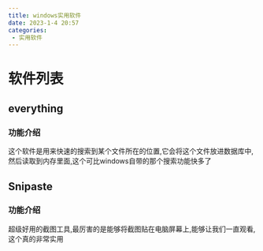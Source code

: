 ```yaml
---
title: windows实用软件
date: 2023-1-4 20:57
categories:
 - 实用软件
---
```


# 软件列表

## everything

### 功能介绍

这个软件是用来快速的搜索到某个文件所在的位置,它会将这个文件放进数据库中,然后读取到内存里面,这个可比windows自带的那个搜索功能快多了

## Snipaste

### 功能介绍

超级好用的截图工具,最厉害的是能够将截图贴在电脑屏幕上,能够让我们一直观看,这个真的非常实用